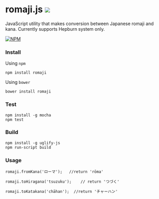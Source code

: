 romaji.js ![](https://travis-ci.org/xna2/romaji.js.svg?branch=master)
=============
JavaScript utility that makes conversion between Japanese romaji and kana.  Currently supports Hepburn system only.

[![NPM](https://nodei.co/npm/romaji.png?downloads=true)](https://nodei.co/npm/romaji/)

### Install

Using `npm`

    npm install romaji

Using `bower`

    bower install romaji	



### Test

    npm install -g mocha
    npm test


### Build
	npm install -g uglify-js
	npm run-script build


### Usage

    romaji.fromKana('ローマ');   //return 'rōma'

    romaji.toHiragana('tsuzuku');    // return 'つづく'

    romaji.toKatakana('chāhan');  //return 'チャーハン'
